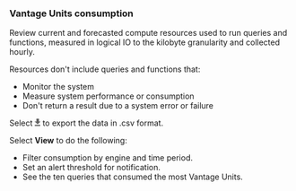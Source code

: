 ### Vantage Units consumption

Review current and forecasted compute resources used to run queries and functions, measured in logical IO to the kilobyte granularity and collected hourly.

Resources don't include queries and functions that:

- Monitor the system
- Measure system performance or consumption
- Don't return a result due to a system error or failure

Select 
![cov-icn-export.png](cov-icn-export.png) to export the data in .csv format.

Select **View** to do the following:

- Filter consumption by engine and time period.
- Set an alert threshold for notification.
- See the ten queries that consumed the most Vantage Units.